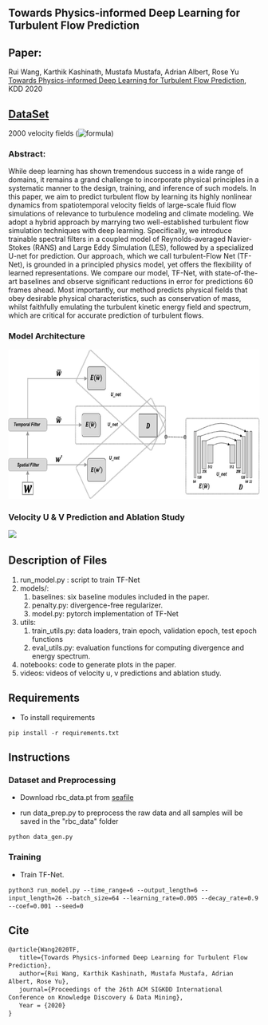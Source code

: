 ## Towards Physics-informed Deep Learning for Turbulent Flow Prediction
## Paper: 
Rui Wang, Karthik Kashinath, Mustafa Mustafa, Adrian Albert, Rose Yu [Towards Physics-informed Deep Learning for Turbulent Flow Prediction](https://ucsdml.github.io/jekyll/update/2020/08/23/TF-Net.html), KDD 2020

## [DataSet](https://roselab1.ucsd.edu/seafile/d/0d2aa58e608344238409/)
2000 velocity fields (![formula](https://render.githubusercontent.com/render/math?math=2000\times2\times256\times1792))

### Abstract:
While deep learning has shown tremendous success in a wide range of domains, it remains a grand challenge to incorporate physical principles in a systematic manner to the design, training, and inference of such models. In this paper, we aim to predict turbulent flow by learning its highly nonlinear dynamics from spatiotemporal velocity fields of large-scale fluid flow simulations of relevance to turbulence modeling and climate modeling. We adopt a hybrid approach by marrying two well-established turbulent flow simulation techniques with deep learning. Specifically, we introduce trainable spectral filters in a coupled model of Reynolds-averaged Navier-Stokes (RANS) and Large Eddy Simulation (LES), followed by a specialized U-net for prediction. Our approach, which we call turbulent-Flow Net (TF-Net), is grounded in a principled physics model, yet offers the flexibility of learned representations. We compare our model, TF-Net, with state-of-the-art baselines and observe significant reductions in error for predictions 60 frames ahead. Most importantly, our method predicts physical fields that obey desirable physical characteristics, such as conservation of mass, whilst faithfully emulating the turbulent kinetic energy field and spectrum, which are critical for accurate prediction of turbulent flows.

### Model Architecture
<img src="videos/model.png" width="700" height="300">


### Velocity U & V Prediction and Ablation Study
![](videos/all.gif)


## Description of Files
1. run_model.py : script to train TF-Net
2. models/: 
   1. baselines: six baseline modules included in the paper.
   2. penalty.py: divergence-free regularizer.
   3. model.py: pytorch implementation of TF-Net
3. utils:
   1. train_utils.py: data loaders, train epoch, validation epoch, test epoch functions
   2. eval_utils.py: evaluation functions for computing divergence and energy spectrum. 
4. notebooks: code to generate plots in the paper.
5. videos: videos of velocity u, v predictions and ablation study.



## Requirements
- To install requirements
```
pip install -r requirements.txt
```


## Instructions
### Dataset and Preprocessing
- Download rbc_data.pt from [seafile]([https://drive.google.com/drive/folders/1VOtLjfAkCWJePiacoDxC-nrgCREKvrpE?usp=sharing.](https://roselab1.ucsd.edu/seafile/d/0d2aa58e608344238409/))

- run data_prep.py to preprocess the raw data and all samples will be saved in the "rbc_data" folder
```
python data_gen.py
```

### Training
- Train TF-Net.
```
python3 run_model.py --time_range=6 --output_length=6 --input_length=26 --batch_size=64 --learning_rate=0.005 --decay_rate=0.9 --coef=0.001 --seed=0
```

## Cite
```
@article{Wang2020TF,
   title={Towards Physics-informed Deep Learning for Turbulent Flow Prediction},
   author={Rui Wang, Karthik Kashinath, Mustafa Mustafa, Adrian Albert, Rose Yu},
   journal={Proceedings of the 26th ACM SIGKDD International Conference on Knowledge Discovery & Data Mining},
   Year = {2020}
}	
```
